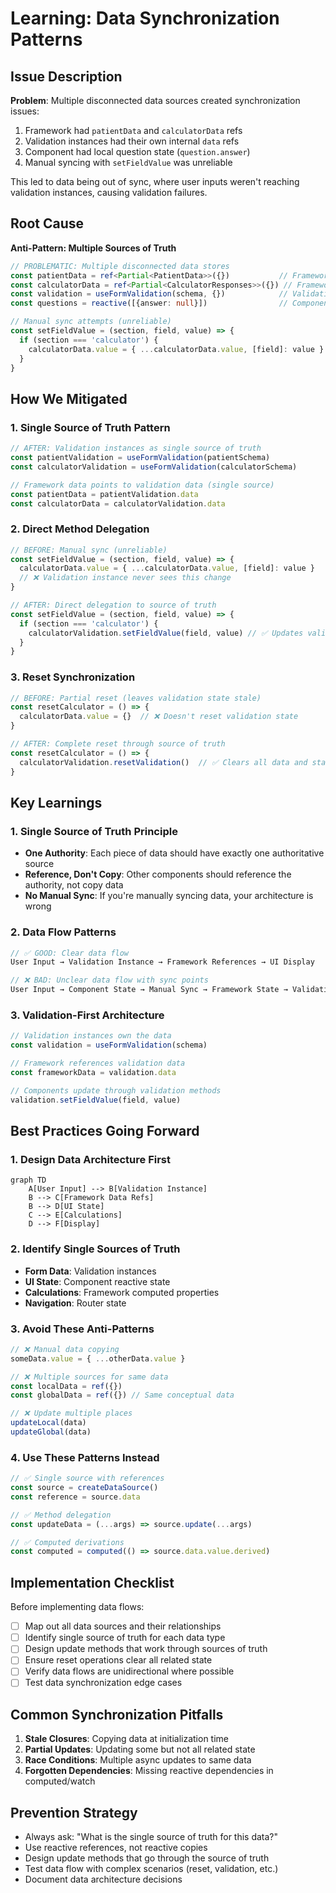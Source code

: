 # Learning: Data Synchronization Patterns

## Issue Description

**Problem**: Multiple disconnected data sources created synchronization issues:
1. Framework had `patientData` and `calculatorData` refs
2. Validation instances had their own internal `data` refs  
3. Component had local question state (`question.answer`)
4. Manual syncing with `setFieldValue` was unreliable

This led to data being out of sync, where user inputs weren't reaching validation instances, causing validation failures.

## Root Cause

**Anti-Pattern: Multiple Sources of Truth**
```typescript
// PROBLEMATIC: Multiple disconnected data stores
const patientData = ref<Partial<PatientData>>({})           // Framework data
const calculatorData = ref<Partial<CalculatorResponses>>({}) // Framework data
const validation = useFormValidation(schema, {})            // Validation has own data
const questions = reactive([{answer: null}])                // Component data

// Manual sync attempts (unreliable)
const setFieldValue = (section, field, value) => {
  if (section === 'calculator') {
    calculatorData.value = { ...calculatorData.value, [field]: value } // ❌ Doesn't update validation
  }
}
```

## How We Mitigated

### 1. Single Source of Truth Pattern
```typescript
// AFTER: Validation instances as single source of truth
const patientValidation = useFormValidation(patientSchema)
const calculatorValidation = useFormValidation(calculatorSchema)

// Framework data points to validation data (single source)
const patientData = patientValidation.data
const calculatorData = calculatorValidation.data
```

### 2. Direct Method Delegation
```typescript
// BEFORE: Manual sync (unreliable)
const setFieldValue = (section, field, value) => {
  calculatorData.value = { ...calculatorData.value, [field]: value }
  // ❌ Validation instance never sees this change
}

// AFTER: Direct delegation to source of truth
const setFieldValue = (section, field, value) => {
  if (section === 'calculator') {
    calculatorValidation.setFieldValue(field, value) // ✅ Updates validation directly
  }
}
```

### 3. Reset Synchronization
```typescript
// BEFORE: Partial reset (leaves validation state stale)
const resetCalculator = () => {
  calculatorData.value = {}  // ❌ Doesn't reset validation state
}

// AFTER: Complete reset through source of truth
const resetCalculator = () => {
  calculatorValidation.resetValidation()  // ✅ Clears all data and state
}
```

## Key Learnings

### 1. Single Source of Truth Principle
- **One Authority**: Each piece of data should have exactly one authoritative source
- **Reference, Don't Copy**: Other components should reference the authority, not copy data
- **No Manual Sync**: If you're manually syncing data, your architecture is wrong

### 2. Data Flow Patterns
```typescript
// ✅ GOOD: Clear data flow
User Input → Validation Instance → Framework References → UI Display

// ❌ BAD: Unclear data flow with sync points
User Input → Component State → Manual Sync → Framework State → Validation Instance
```

### 3. Validation-First Architecture
```typescript
// Validation instances own the data
const validation = useFormValidation(schema)

// Framework references validation data
const frameworkData = validation.data

// Components update through validation methods
validation.setFieldValue(field, value)
```

## Best Practices Going Forward

### 1. Design Data Architecture First
```mermaid
graph TD
    A[User Input] --> B[Validation Instance]
    B --> C[Framework Data Refs]
    B --> D[UI State]
    C --> E[Calculations]
    D --> F[Display]
```

### 2. Identify Single Sources of Truth
- **Form Data**: Validation instances
- **UI State**: Component reactive state
- **Calculations**: Framework computed properties
- **Navigation**: Router state

### 3. Avoid These Anti-Patterns
```typescript
// ❌ Manual data copying
someData.value = { ...otherData.value }

// ❌ Multiple sources for same data
const localData = ref({})
const globalData = ref({}) // Same conceptual data

// ❌ Update multiple places
updateLocal(data)
updateGlobal(data)
```

### 4. Use These Patterns Instead
```typescript
// ✅ Single source with references
const source = createDataSource()
const reference = source.data

// ✅ Method delegation
const updateData = (...args) => source.update(...args)

// ✅ Computed derivations
const computed = computed(() => source.data.value.derived)
```

## Implementation Checklist

Before implementing data flows:

- [ ] Map out all data sources and their relationships
- [ ] Identify single source of truth for each data type
- [ ] Design update methods that work through sources of truth
- [ ] Ensure reset operations clear all related state
- [ ] Verify data flows are unidirectional where possible
- [ ] Test data synchronization edge cases

## Common Synchronization Pitfalls

1. **Stale Closures**: Copying data at initialization time
2. **Partial Updates**: Updating some but not all related state
3. **Race Conditions**: Multiple async updates to same data
4. **Forgotten Dependencies**: Missing reactive dependencies in computed/watch

## Prevention Strategy

- Always ask: "What is the single source of truth for this data?"
- Use reactive references, not reactive copies
- Design update methods that go through the source of truth
- Test data flow with complex scenarios (reset, validation, etc.)
- Document data architecture decisions